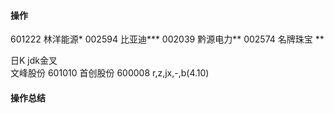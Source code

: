 #### 操作
601222 林洋能源*
002594 比亚迪***
002039 黔源电力**
002574 名牌珠宝 **

日K jdk金叉<br/>
文峰股份 601010
首创股份 600008 r,z,jx,-,b(4.10)






#### 操作总结